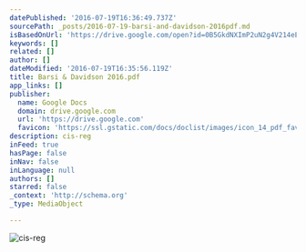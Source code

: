 ```yaml
---
datePublished: '2016-07-19T16:36:49.737Z'
sourcePath: _posts/2016-07-19-barsi-and-davidson-2016pdf.md
isBasedOnUrl: 'https://drive.google.com/open?id=0B5GkdNXImP2uN2g4V214eE9GLXM'
keywords: []
related: []
author: []
dateModified: '2016-07-19T16:35:56.119Z'
title: Barsi & Davidson 2016.pdf
app_links: []
publisher:
  name: Google Docs
  domain: drive.google.com
  url: 'https://drive.google.com'
  favicon: 'https://ssl.gstatic.com/docs/doclist/images/icon_14_pdf_favicon.ico'
description: cis-reg
inFeed: true
hasPage: false
inNav: false
inLanguage: null
authors: []
starred: false
_context: 'http://schema.org'
_type: MediaObject

---
```

![cis-reg](https://the-grid-user-content.s3-us-west-2.amazonaws.com/a3b30781-04a1-4574-ba15-de2b4b8f1a48.jpg)